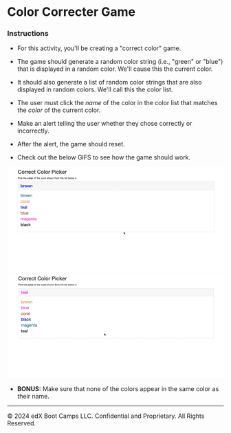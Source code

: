 # Color Correcter Game

### Instructions

* For this activity, you'll be creating a "correct color" game.

* The game should generate a random color string (i.e., "green" or "blue") that is displayed in a random color. We'll cause this the current color.

* It should also generate a list of random color strings that are also displayed in random colors. We'll call this the color list.

* The user must click the *name* of the color in the color list that matches the *color* of the current color.

* Make an alert telling the user whether they chose correctly or incorrectly.

* After the alert, the game should reset.

* Check out the below GIFS to see how the game should work.

![correct color example](images/correctColorExampleWin.gif)
![correct color example](images/correctColorExampleLose.gif)

* **BONUS:** Make sure that none of the colors appear in the same color as their name.

---

© 2024 edX Boot Camps LLC. Confidential and Proprietary. All Rights Reserved.
